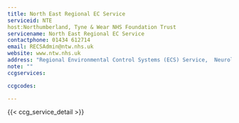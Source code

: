 ```yaml
---
title: North East Regional EC Service
serviceid: NTE
host:Northumberland, Tyne & Wear NHS Foundation Trust
servicename: North East Regional EC Service
contactphone: 01434 612714
email: RECSAdmin@ntw.nhs.uk
website: www.ntw.nhs.uk
address: "Regional Environmental Control Systems (ECS) Service,  Neurological Services, Special Care Group, Northumberland, Tyne & Wear NHS Foundation Trust, Chad House, Corbridge Road, Hexham, Northumberland NE46 1QJ"
note: ""
ccgservices:

ccgcodes:

---
```


{{< ccg_service_detail >}}

